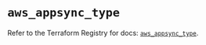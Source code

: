# `aws_appsync_type`

Refer to the Terraform Registry for docs: [`aws_appsync_type`](https://registry.terraform.io/providers/hashicorp/aws/5.39.0/docs/resources/appsync_type).
